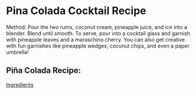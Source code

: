 # Pina Colada Cocktail Recipe

Method:
Pour the two rums, coconut cream, pineapple juice, and ice into a blender.
Blend until smooth.
To serve, pour into a cocktail glass and garnish with pineapple leaves and a maraschino cherry.
You can also get creative with fun garnishes like pineapple wedges, coconut chips, and even a paper umbrella!

##  Piña Colada Recipe:
 [Ingredients](./ingredients/ingredients.md) 
